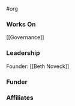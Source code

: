 #org

### Works On

[[Governance]]

### Leadership

Founder: [[Beth Noveck]]

### Funder


### Affiliates